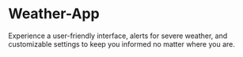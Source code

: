 # Weather-App
Experience a user-friendly interface, alerts for severe weather, and customizable settings to keep you informed no matter where you are.


